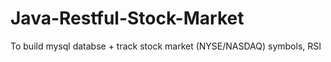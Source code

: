 # Java-Restful-Stock-Market
To build mysql databse + track stock market (NYSE/NASDAQ) symbols, RSI 
